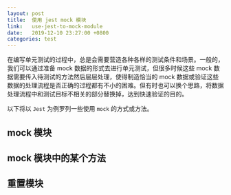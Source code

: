 ```yaml
---
layout: post
title:  使用 jest mock 模块
link:   use-jest-to-mock-module
date:   2019-12-10 23:27:00 +0800
categories: test
---
```


在编写单元测试的过程中，总是会需要营造各种各样的测试条件和场景。一般的，我们可以通过准备 mock 数据的形式去进行单元测试，但很多时候这些 mock 数据需要传入待测试的方法然后层层处理，使得制造恰当的 mock 数据或验证这些数据的处理流程是否正确的过程都有不小的困难。但有时也可以换个思路，将数据处理流程中和测试目标不相关的部分替换掉，达到快速验证的目的。

以下将以 `Jest` 为例罗列一些使用 `mock` 的方式或方法。

## mock 模块

## mock 模块中的某个方法

## 重置模块

